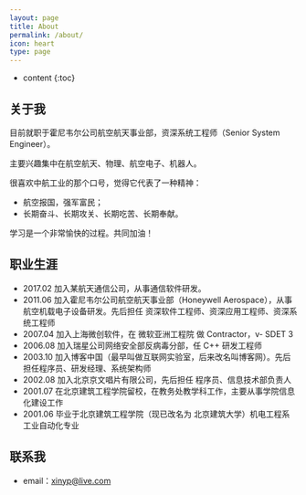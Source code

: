 ```yaml
---
layout: page
title: About
permalink: /about/
icon: heart
type: page
---
```


* content
{:toc}

## 关于我

目前就职于霍尼韦尔公司航空航天事业部，资深系统工程师（Senior System Engineer）。

主要兴趣集中在航空航天、物理、航空电子、机器人。

很喜欢中航工业的那个口号，觉得它代表了一种精神：

- 航空报国，强军富民；
- 长期奋斗、长期攻关、长期吃苦、长期奉献。

学习是一个非常愉快的过程。共同加油！

## 职业生涯

* 2017.02 加入某航天通信公司，从事通信软件研发。
* 2011.06 加入霍尼韦尔公司航空航天事业部（Honeywell Aerospace），从事航空机载电子设备研发。先后担任 资深软件工程师、资深应用工程师、资深系统工程师
* 2007.04 加入上海微创软件，在 微软亚洲工程院 做 Contractor，v- SDET 3
* 2006.08 加入瑞星公司网络安全部反病毒分部，任 C++ 研发工程师
* 2003.10 加入博客中国（最早叫做互联网实验室，后来改名叫博客网）。先后担任程序员、研发经理、系统架构师
* 2002.08 加入北京京文唱片有限公司，先后担任 程序员、信息技术部负责人
* 2001.07 在北京建筑工程学院留校，在教务处教学科工作，主要从事学院信息化建设工作
* 2001.06 毕业于北京建筑工程学院（现已改名为 北京建筑大学）机电工程系工业自动化专业

## 联系我

* email：xinyp@live.com


